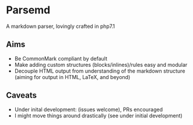 # Parsemd
A markdown parser, lovingly crafted in php7.1

## Aims
* Be CommonMark compliant by default
* Make adding custom structures (blocks/inlines)/rules easy and modular
* Decouple HTML output from understanding of the markdown structure (aiming for output in HTML, LaTeX, and beyond)

## Caveats
* Under inital development: (issues welcome), PRs encouraged
* I might move things around drastically (see under initial development)